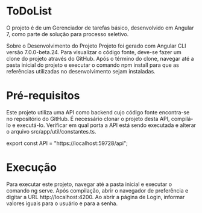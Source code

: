 # ToDoList
O projeto é de um Gerenciador de tarefas básico, desenvolvido em Angular 7, como parte de solução para processo seletivo.

Sobre o Desenvolvimento do Projeto
Projeto foi gerado com Angular CLI versão 7.0.0-beta.24. Para visualizar o código fonte, deve-se fazer um clone do projeto através do GitHub. Após o término do clone, navegar até a pasta inicial do projeto e executar o comando npm install para que as referências utilizadas no desenvolvimento sejam instaladas.

# Pré-requisitos
Este projeto utiliza uma API como backend cujo código fonte encontra-se no repositório do GitHub. É necessário clonar o projeto desta API, compilá-lo e executá-lo. Verificar em qual porta a API está sendo executada e alterar o arquivo src/app/util/constantes.ts.

export const API = "https://localhost:59728/api";

# Execução
Para executar este projeto, navegar até a pasta inicial e executar o comando ng serve. Após compilação, abrir o navegador de preferência e digitar a URL http://localhost:4200. Ao abrir a página de Login, informar valores iguais para o usuário e para a senha.

